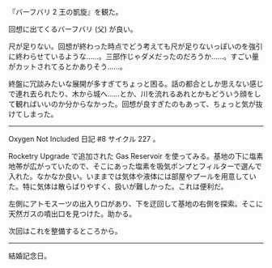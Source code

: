 『バーフバリ 2 王の凱旋』を観た。

回想に出てくるバーフバリ (父) が良い。

尺が足りない。回想が終わった時点でどう考えても尺が足りないっぽいのを強引に終わらせているような……。三部作じゃダメだったのだろうか……。すごい量がカットされてるとかありそう……。

終盤に冗談みたいな展開が多すぎてちょっと困る。話の都合としか思えない感じで連れ去られたり、木から城へ……とか、川を流れるあれとかもどういう顔をして観ればいいのか分からなかった。回想が良すぎたのもあって、ちょっと気が抜けてしまった。

-----

Oxygen Not Included 日記 #8 サイクル 227 。

Rocketry Upgrade で追加された Gas Reservoir を使ってみる。基地の下に塩素地帯が広がっていたので、そこにあった塩素を吸気ポンプとフィルターで選んで入れた。なかなか良い。いままでは気体や液体には部屋やプールを用意していた。特に気体は散らばりやすく、扱いが難しかった。これは便利だ。

左側にアトモスーツの出入り口があり、下を迂回して基地の右側を探索。そこに天然ガスの噴出口を見つけた。助かる。

次回はこれを整備するところから。

-----

結婚記念日。
